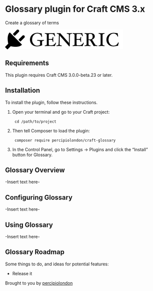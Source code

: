 # Glossary plugin for Craft CMS 3.x

Create a glossary of terms

![Screenshot](resources/img/plugin-logo.png)

## Requirements

This plugin requires Craft CMS 3.0.0-beta.23 or later.

## Installation

To install the plugin, follow these instructions.

1. Open your terminal and go to your Craft project:

        cd /path/to/project

2. Then tell Composer to load the plugin:

        composer require percipiolondon/craft-glossary

3. In the Control Panel, go to Settings → Plugins and click the “Install” button for Glossary.

## Glossary Overview

-Insert text here-

## Configuring Glossary

-Insert text here-

## Using Glossary

-Insert text here-

## Glossary Roadmap

Some things to do, and ideas for potential features:

* Release it

Brought to you by [percipiolondon](https://percipio.london)
